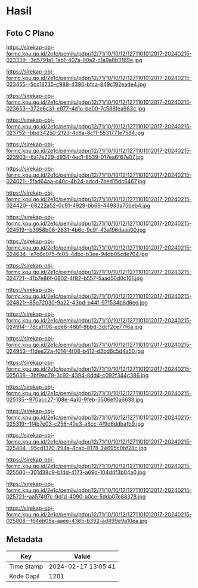 # Hasil

## Foto C Plano

https://sirekap-obj-formc.kpu.go.id/2e1c/pemilu/pdpr/12/71/10/10/12/1271101012017-20240215-023339--3d5791a1-1ab1-407a-90a2-c1a9a8b3169e.jpg

https://sirekap-obj-formc.kpu.go.id/2e1c/pemilu/pdpr/12/71/10/10/12/1271101012017-20240215-023455--5cc18735-c988-4390-bfca-849c192eade4.jpg

https://sirekap-obj-formc.kpu.go.id/2e1c/pemilu/pdpr/12/71/10/10/12/1271101012017-20240215-023653--372e6c31-e977-4d1c-be00-7c588fea983c.jpg

https://sirekap-obj-formc.kpu.go.id/2e1c/pemilu/pdpr/12/71/10/10/12/1271101012017-20240215-023752--bbd34250-2123-4c8a-8cf1-5531771e7584.jpg

https://sirekap-obj-formc.kpu.go.id/2e1c/pemilu/pdpr/12/71/10/10/12/1271101012017-20240215-023903--6a17e229-d934-4ec1-8539-017ea6f67e07.jpg

https://sirekap-obj-formc.kpu.go.id/2e1c/pemilu/pdpr/12/71/10/10/12/1271101012017-20240215-024021--5fad64aa-c40c-4b24-adcd-7bed15dc6467.jpg

https://sirekap-obj-formc.kpu.go.id/2e1c/pemilu/pdpr/12/71/10/10/12/1271101012017-20240215-024420--68222a52-0c91-4929-bb69-44933a75beb4.jpg

https://sirekap-obj-formc.kpu.go.id/2e1c/pemilu/pdpr/12/71/10/10/12/1271101012017-20240215-024519--b3958b06-2831-4b6c-9c9f-43a196daaa00.jpg

https://sirekap-obj-formc.kpu.go.id/2e1c/pemilu/pdpr/12/71/10/10/12/1271101012017-20240215-024634--e7c6c075-fc05-4dbc-b3ee-94db05cde704.jpg

https://sirekap-obj-formc.kpu.go.id/2e1c/pemilu/pdpr/12/71/10/10/12/1271101012017-20240215-024721--41b7e86f-0802-4f82-b557-5aad50d0c161.jpg

https://sirekap-obj-formc.kpu.go.id/2e1c/pemilu/pdpr/12/71/10/10/12/1271101012017-20240215-024821--85e72030-9a22-43bd-b44f-971534b8d6ed.jpg

https://sirekap-obj-formc.kpu.go.id/2e1c/pemilu/pdpr/12/71/10/10/12/1271101012017-20240215-024914--78ca1106-ede8-48bf-8bbd-3dcf2ce77f6a.jpg

https://sirekap-obj-formc.kpu.go.id/2e1c/pemilu/pdpr/12/71/10/10/12/1271101012017-20240215-024953--f1dee22a-f014-4f08-b412-d3bd6c5d4a50.jpg

https://sirekap-obj-formc.kpu.go.id/2e1c/pemilu/pdpr/12/71/10/10/12/1271101012017-20240215-025038--3bf9ac79-3c92-4394-8dd4-c092f344c386.jpg

https://sirekap-obj-formc.kpu.go.id/2e1c/pemilu/pdpr/12/71/10/10/12/1271101012017-20240215-025135--970acc27-108e-4a10-9feb-3506ef0a6638.jpg

https://sirekap-obj-formc.kpu.go.id/2e1c/pemilu/pdpr/12/71/10/10/12/1271101012017-20240215-025319--1f4b7e03-c256-40e3-a8cc-4f9d6ddbafb9.jpg

https://sirekap-obj-formc.kpu.go.id/2e1c/pemilu/pdpr/12/71/10/10/12/1271101012017-20240215-025404--95cd1370-294a-4cab-8178-24695c0bf28c.jpg

https://sirekap-obj-formc.kpu.go.id/2e1c/pemilu/pdpr/12/71/10/10/12/1271101012017-20240215-025500--301d38c9-b1dd-4173-a69d-104d4f3b04a0.jpg

https://sirekap-obj-formc.kpu.go.id/2e1c/pemilu/pdpr/12/71/10/10/12/1271101012017-20240215-025721--aa57497c-9d1d-4090-a0ce-5dda07e88378.jpg

https://sirekap-obj-formc.kpu.go.id/2e1c/pemilu/pdpr/12/71/10/10/12/1271101012017-20240215-025808--f64eb08a-aaee-4365-b392-ad499e9a10ea.jpg


## Metadata

| Key        | Value               |
| ---------- | ------------------- |
| Time Stamp | 2024-02-17 13:05:41 |
| Kode Dapil | 1201                |



